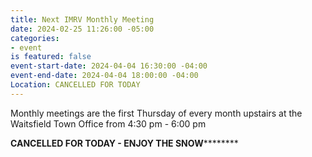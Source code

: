 ```yaml
---
title: Next IMRV Monthly Meeting
date: 2024-02-25 11:26:00 -05:00
categories:
- event
is featured: false
event-start-date: 2024-04-04 16:30:00 -04:00
event-end-date: 2024-04-04 18:00:00 -04:00
Location: CANCELLED FOR TODAY
---
```


Monthly meetings are the first Thursday of every month upstairs at the Waitsfield Town Office from 4:30 pm - 6:00 pm 

**CANCELLED FOR TODAY - ENJOY THE SNOW**********